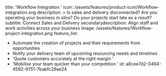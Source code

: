 title: 'Workflow Integration '
icon: /assets/features/product-icon/Workflow-integration.svg
description: >
  Is sales and delivery disconnected? Are you operating your business in silos? Do your projects start
  late as a result?
subtitle: Connect Sales and Delivery
secondarydescription: Align staff and work activities across your business
image: /assets/features/Workflow-project-integration.png
feature_list:
  - Automate the creation of projects and their requirements from opportunities
  - Notify your delivery team of upcoming resourcing needs and timelines
  - 'Quote customers accurately at the right margin '
  - 'Mobilise your team quicker than your competition '
id: a8cee7d2-0464-4592-9751-7babfc29ae24
